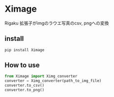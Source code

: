 # Ximage

Rigaku 拡張子がimgのラウエ写真のcsv, pngへの変換

## install

``` bash
pip install Ximage
```

## How to use

```python
from Ximage import Ximg_converter
converter = Ximg_converter(path_to_img_file)
converter.to_csv()
converter.to_png()
```
